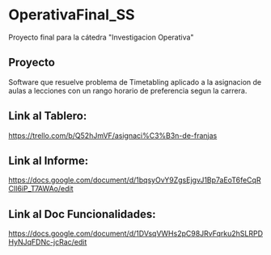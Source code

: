 # OperativaFinal_SS
Proyecto final para la cátedra "Investigacion Operativa"

## Proyecto
Software que resuelve problema de Timetabling aplicado a la asignacion de aulas a lecciones con un rango horario de preferencia segun la carrera.


## Link al Tablero:
https://trello.com/b/Q52hJmVF/asignaci%C3%B3n-de-franjas

## Link al Informe:
https://docs.google.com/document/d/1bqsyOvY9ZgsEjgvJ1Bp7aEoT6feCqRCIl6iP_T7AWAo/edit

## Link al Doc Funcionalidades:
https://docs.google.com/document/d/1DVsqVWHs2pC98JRvFqrku2hSLRPDHyNJqFDNc-jcRac/edit
